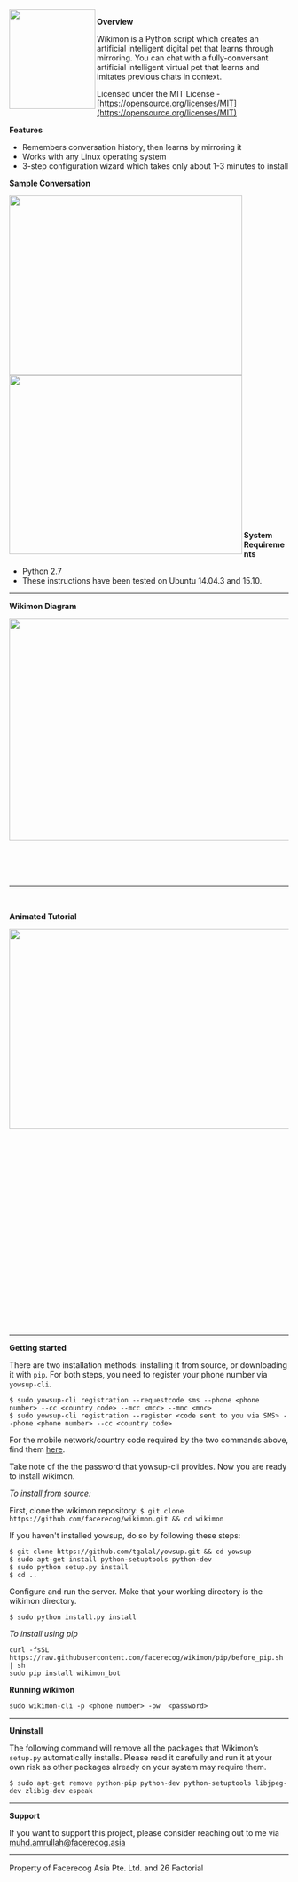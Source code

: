 

<img src="https://raw.githubusercontent.com/facerecog/wikimon/gh-pages/images/Wikimon-Logo.png" align="left" height="180" width="155" />





**Overview**  

Wikimon is a Python script which creates an artificial intelligent digital pet that learns through mirroring.
You can chat with a fully-conversant artificial intelligent virtual pet that learns and imitates previous chats in context.

Licensed under the MIT License - [https://opensource.org/licenses/MIT](https://opensource.org/licenses/MIT)

**Features**
	
- Remembers conversation history, then learns by mirroring it 
- Works with any Linux operating system
- 3-step configuration wizard which takes only about 1-3 minutes to install 

**Sample Conversation** 

<div style="float:left; width:100%">
    <img src="https://raw.githubusercontent.com/facerecog/wikimon/gh-pages/images/Wikimon-Learning-Language-Crop.gif" align="left" width=420px height=323px  />


&nbsp;
&nbsp;  
&nbsp;  
&nbsp;  
&nbsp;  
&nbsp;  
&nbsp;  
&nbsp;  
&nbsp;  
&nbsp;
&nbsp;  
&nbsp;  
&nbsp;  
&nbsp;  
 

&nbsp;  
&nbsp;
<div style="float:left; width:100%">
    <img src="https://raw.githubusercontent.com/facerecog/wikimon/gh-pages/images/Wikimon-Japanese-Cropped.gif" align="left" width=420px height=323px  />


&nbsp;
&nbsp;  
&nbsp;  
&nbsp;  
&nbsp;  
&nbsp;  
&nbsp;  
&nbsp;  
&nbsp;  
&nbsp;
&nbsp;  
&nbsp;  
&nbsp;  
&nbsp;  
 

&nbsp;  
&nbsp;

**System Requirements**

- Python 2.7
- These instructions have been tested on Ubuntu 14.04.3 and 15.10.

-----------------------

**Wikimon Diagram**  

<img src="https://raw.githubusercontent.com/facerecog/wikimon/gh-pages/images/WikimonDiagram.png" align="left" height="400" width="640" />


&nbsp;  
&nbsp;  
&nbsp;  
&nbsp;




-----------------------
&nbsp;  

**Animated Tutorial**

<div style="float:left; width:100%">
    <img src="https://raw.githubusercontent.com/facerecog/wikimon/gh-pages/images/Facerecog-Tutorial-Wikimon.gif" align="left" width=620 height=360px  />


&nbsp;
&nbsp;  
&nbsp;  
&nbsp;  
&nbsp;  
&nbsp;  
&nbsp;  
&nbsp;
&nbsp;  
&nbsp;  
&nbsp;  
&nbsp;  
&nbsp;  
&nbsp;  
&nbsp;  
&nbsp;  
&nbsp;  
&nbsp;  
&nbsp;  
&nbsp;    
&nbsp;  
&nbsp;  
&nbsp;  


-----------------------

**Getting started** 

There are two installation methods: installing it from source, or downloading it with `pip`. For both steps, you need to register your phone number via `yowsup-cli`.

```
$ sudo yowsup-cli registration --requestcode sms --phone <phone number> --cc <country code> --mcc <mcc> --mnc <mnc>
$ sudo yowsup-cli registration --register <code sent to you via SMS> --phone <phone number> --cc <country code>
```
For the mobile network/country code required by the two commands above, find them [here](https://en.wikipedia.org/wiki/Mobile_country_code).

Take note of the the password that yowsup-cli provides. Now you are ready to install wikimon.

*To install from source:*

First, clone the wikimon repository:
`$ git clone https://github.com/facerecog/wikimon.git && cd wikimon`

If you haven't installed yowsup, do so by following these steps:

```
$ git clone https://github.com/tgalal/yowsup.git && cd yowsup
$ sudo apt-get install python-setuptools python-dev
$ sudo python setup.py install
$ cd ..
```

Configure and run the server. Make that your working directory is the wikimon directory.
```
$ sudo python install.py install
```

*To install using pip*
```
curl -fsSL https://raw.githubusercontent.com/facerecog/wikimon/pip/before_pip.sh | sh
sudo pip install wikimon_bot
```
**Running wikimon**
```
sudo wikimon-cli -p <phone number> -pw  <password>
```
-----------------------

**Uninstall** 


The following command will remove all the packages that Wikimon’s `setup.py` automatically installs. Please read it carefully and run it at your own risk as other packages already on your system may require them.

```
$ sudo apt-get remove python-pip python-dev python-setuptools libjpeg-dev zlib1g-dev espeak
```

-------------------------

**Support**  

If you want to support this project, please consider reaching out to me via  muhd.amrullah@facerecog.asia  


-------------------------  
Property of Facerecog Asia Pte. Ltd. and 26 Factorial